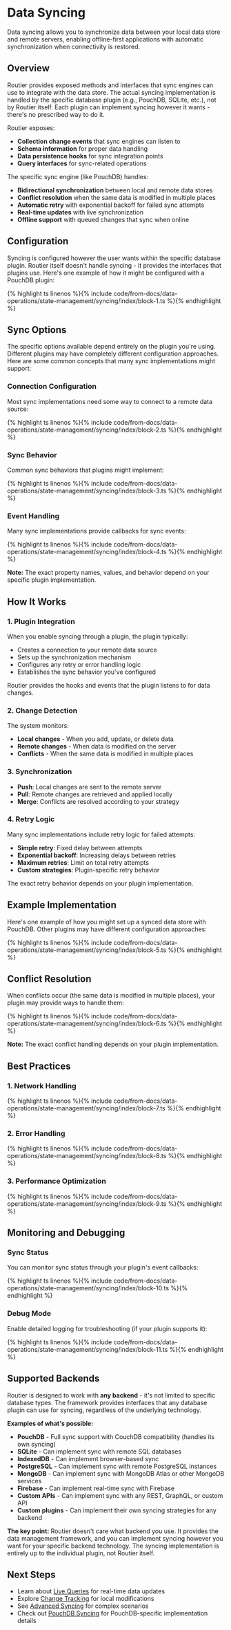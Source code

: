 # Data Syncing

Data syncing allows you to synchronize data between your local data store and remote servers, enabling offline-first applications with automatic synchronization when connectivity is restored.

## Overview

Routier provides exposed methods and interfaces that sync engines can use to integrate with the data store. The actual syncing implementation is handled by the specific database plugin (e.g., PouchDB, SQLite, etc.), not by Routier itself. Each plugin can implement syncing however it wants - there's no prescribed way to do it.

Routier exposes:

- **Collection change events** that sync engines can listen to
- **Schema information** for proper data handling
- **Data persistence hooks** for sync integration points
- **Query interfaces** for sync-related operations

The specific sync engine (like PouchDB) handles:

- **Bidirectional synchronization** between local and remote data stores
- **Conflict resolution** when the same data is modified in multiple places
- **Automatic retry** with exponential backoff for failed sync attempts
- **Real-time updates** with live synchronization
- **Offline support** with queued changes that sync when online

## Configuration

Syncing is configured however the user wants within the specific database plugin. Routier itself doesn't handle syncing - it provides the interfaces that plugins use. Here's one example of how it might be configured with a PouchDB plugin:


{% highlight ts linenos %}{% include code/from-docs/data-operations/state-management/syncing/index/block-1.ts %}{% endhighlight %}


## Sync Options

The specific options available depend entirely on the plugin you're using. Different plugins may have completely different configuration approaches. Here are some common concepts that many sync implementations might support:

### **Connection Configuration**

Most sync implementations need some way to connect to a remote data source:


{% highlight ts linenos %}{% include code/from-docs/data-operations/state-management/syncing/index/block-2.ts %}{% endhighlight %}


### **Sync Behavior**

Common sync behaviors that plugins might implement:


{% highlight ts linenos %}{% include code/from-docs/data-operations/state-management/syncing/index/block-3.ts %}{% endhighlight %}


### **Event Handling**

Many sync implementations provide callbacks for sync events:


{% highlight ts linenos %}{% include code/from-docs/data-operations/state-management/syncing/index/block-4.ts %}{% endhighlight %}


**Note:** The exact property names, values, and behavior depend on your specific plugin implementation.

## How It Works

### 1. **Plugin Integration**

When you enable syncing through a plugin, the plugin typically:

- Creates a connection to your remote data source
- Sets up the synchronization mechanism
- Configures any retry or error handling logic
- Establishes the sync behavior you've configured

Routier provides the hooks and events that the plugin listens to for data changes.

### 2. **Change Detection**

The system monitors:

- **Local changes** - When you add, update, or delete data
- **Remote changes** - When data is modified on the server
- **Conflicts** - When the same data is modified in multiple places

### 3. **Synchronization**

- **Push**: Local changes are sent to the remote server
- **Pull**: Remote changes are retrieved and applied locally
- **Merge**: Conflicts are resolved according to your strategy

### 4. **Retry Logic**

Many sync implementations include retry logic for failed attempts:

- **Simple retry**: Fixed delay between attempts
- **Exponential backoff**: Increasing delays between retries
- **Maximum retries**: Limit on total retry attempts
- **Custom strategies**: Plugin-specific retry behavior

The exact retry behavior depends on your plugin implementation.

## Example Implementation

Here's one example of how you might set up a synced data store with PouchDB. Other plugins may have different configuration approaches:


{% highlight ts linenos %}{% include code/from-docs/data-operations/state-management/syncing/index/block-5.ts %}{% endhighlight %}


## Conflict Resolution

When conflicts occur (the same data is modified in multiple places), your plugin may provide ways to handle them:


{% highlight ts linenos %}{% include code/from-docs/data-operations/state-management/syncing/index/block-6.ts %}{% endhighlight %}


**Note:** The exact conflict handling depends on your plugin implementation.

## Best Practices

### 1. **Network Handling**


{% highlight ts linenos %}{% include code/from-docs/data-operations/state-management/syncing/index/block-7.ts %}{% endhighlight %}


### 2. **Error Handling**


{% highlight ts linenos %}{% include code/from-docs/data-operations/state-management/syncing/index/block-8.ts %}{% endhighlight %}


### 3. **Performance Optimization**


{% highlight ts linenos %}{% include code/from-docs/data-operations/state-management/syncing/index/block-9.ts %}{% endhighlight %}


## Monitoring and Debugging

### Sync Status

You can monitor sync status through your plugin's event callbacks:


{% highlight ts linenos %}{% include code/from-docs/data-operations/state-management/syncing/index/block-10.ts %}{% endhighlight %}


### Debug Mode

Enable detailed logging for troubleshooting (if your plugin supports it):


{% highlight ts linenos %}{% include code/from-docs/data-operations/state-management/syncing/index/block-11.ts %}{% endhighlight %}


## Supported Backends

Routier is designed to work with **any backend** - it's not limited to specific database types. The framework provides interfaces that any database plugin can use for syncing, regardless of the underlying technology.

**Examples of what's possible:**

- **PouchDB** - Full sync support with CouchDB compatibility (handles its own syncing)
- **SQLite** - Can implement sync with remote SQL databases
- **IndexedDB** - Can implement browser-based sync
- **PostgreSQL** - Can implement sync with remote PostgreSQL instances
- **MongoDB** - Can implement sync with MongoDB Atlas or other MongoDB services
- **Firebase** - Can implement real-time sync with Firebase
- **Custom APIs** - Can implement sync with any REST, GraphQL, or custom API
- **Custom plugins** - Can implement their own syncing strategies for any backend

**The key point:** Routier doesn't care what backend you use. It provides the data management framework, and you can implement syncing however you want for your specific backend technology. The syncing implementation is entirely up to the individual plugin, not Routier itself.

## Next Steps

- Learn about [Live Queries](../live-queries/) for real-time data updates
- Explore [Change Tracking](../../modification/change-tracking/) for local modifications
- See [Advanced Syncing](../advanced-syncing/) for complex scenarios
- Check out [PouchDB Syncing](./pouchdb-sync.md) for PouchDB-specific implementation details
